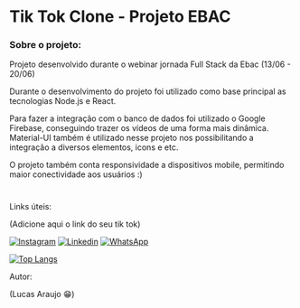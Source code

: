 # Tik Tok Clone - Projeto EBAC

### Sobre o projeto:
Projeto desenvolvido durante o webinar jornada Full Stack da Ebac (13/06 - 20/06)

Durante o desenvolvimento do projeto foi utilizado como base principal as tecnologias Node.js e React.

Para fazer a integração com o banco de dados foi utilizado o Google Firebase, conseguindo trazer os vídeos de uma forma mais dinâmica. Material-UI também é utilizado nesse projeto nos possibilitando a integração a diversos elementos, icons e etc.

O projeto também conta responsividade a dispositivos mobile, permitindo maior conectividade aos usuários :)

#

Links úteis:

(Adicione aqui o link do seu tik tok)

[![Instagram](https://img.shields.io/badge/Instagram-E4405F?style=for-the-badge&logo=instagram&logoColor=white)](https://www.instagram.com/lucaaas.araujo/)
[![Linkedin](https://img.shields.io/badge/LinkedIn-0077B5?style=for-the-badge&logo=linkedin&logoColor=white)](https://www.linkedin.com/in/lucas-araujo-3a13a127b/)
[![WhatsApp](https://img.shields.io/badge/WhatsApp-25D366?style=for-the-badge&logo=whatsapp&logoColor=white)](https://wa.me/5511997933908?text=Eai%2C+vi+seu+projeto+no+GitHub%21)


[![Top Langs](https://github-readme-stats.vercel.app/api/top-langs/?username=Dev-LucasAraujo)](https://github.com/anuraghazra/github-readme-stats)

Autor:

(Lucas Araujo 😁)

